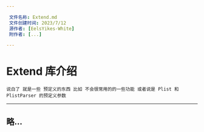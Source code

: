 ```yaml
---

 文件名称: Extend.md
 文件创建时间: 2023/7/12
 源作者: [EelsYikes-White]
 附作者: [...]

---
```

# Extend 库介绍

`说白了 就是一些 预定义的东西 比如 不会很常用的的一些功能 或者说是 Plist 和 PlistParser 的预定义参数`

---

## 略...














